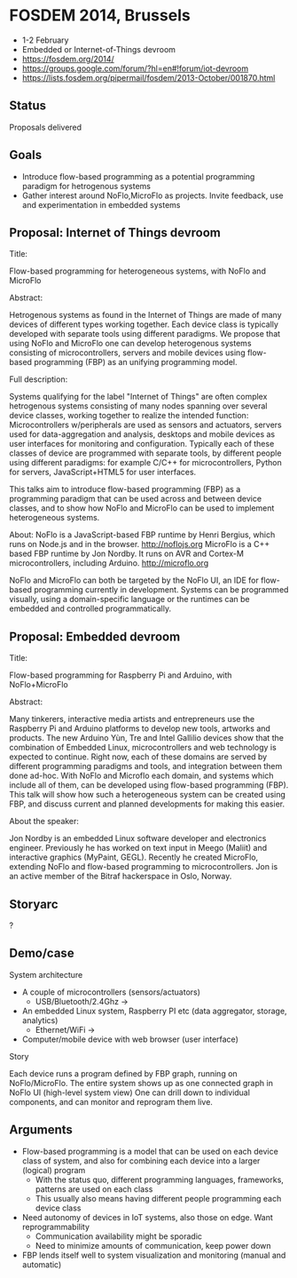 FOSDEM 2014, Brussels
=====================
* 1-2 February
* Embedded or Internet-of-Things devroom
* https://fosdem.org/2014/
* https://groups.google.com/forum/?hl=en#!forum/iot-devroom
* https://lists.fosdem.org/pipermail/fosdem/2013-October/001870.html

Status
------
Proposals delivered

Goals
-------
* Introduce flow-based programming as a potential programming paradigm for hetrogenous systems
* Gather interest around NoFlo,MicroFlo as projects. Invite feedback, use and experimentation in embedded systems

Proposal: Internet of Things devroom
--------------------------
Title:

Flow-based programming for heterogeneous systems, with NoFlo and MicroFlo

Abstract:

Hetrogenous systems as found in the Internet of Things are made of many devices of different types working together.
Each device class is typically developed with separate tools using different paradigms.
We propose that using NoFlo and MicroFlo one can develop heterogenous systems consisting of
microcontrollers, servers and mobile devices using flow-based programming (FBP) as an unifying programming model.

Full description:

Systems qualifying for the label "Internet of Things" are often complex hetrogenous systems
consisting of many nodes spanning over several device classes, working together to realize the intended function:
Microcontrollers w/peripherals are used as sensors and actuators, servers used for data-aggregation and analysis,
desktops and mobile devices as user interfaces for monitoring and configuration.
Typically each of these classes of device are programmed with separate tools, by different people using different paradigms:
for example C/C++ for microcontrollers, Python for servers, JavaScript+HTML5 for user interfaces.

This talks aim to introduce flow-based programming (FBP) as a programming paradigm that can be used
across and between device classes, and to show how NoFlo and MicroFlo can be used to implement heterogeneous systems.

About:
NoFlo is a JavaScript-based FBP runtime by Henri Bergius, which runs on Node.js and in the browser. http://noflojs.org
MicroFlo is a C++ based FBP runtime by Jon Nordby. It runs on AVR and Cortex-M microcontrollers, including Arduino. http://microflo.org

NoFlo and MicroFlo can both be targeted by the NoFlo UI, an IDE for flow-based programming currently in development.
Systems can be programmed visually, using a domain-specific language or the runtimes can be embedded and controlled programmatically.


Proposal: Embedded devroom
-------------------

Title:

Flow-based programming for Raspberry Pi and Arduino, with NoFlo+MicroFlo

Abstract:

Many tinkerers, interactive media artists and entrepreneurs use the Raspberry Pi
and Arduino platforms to develop new tools, artworks and products. The new Arduino Yùn,
Tre and Intel Gallilio devices show that the combination of Embedded Linux, microcontrollers
and web technology is expected to continue. Right now, each of these domains are served
by different programming paradigms and tools, and integration between them done ad-hoc.
    With NoFlo and Microflo each domain, and systems which include all of them, can be
developed using flow-based programming (FBP). This talk will show how such a heterogeneous system
can be created using FBP, and discuss current and planned developments for making this easier.

About the speaker:

Jon Nordby is an embedded Linux software developer and electronics engineer.
Previously he has worked on text input in Meego (Maliit) and interactive graphics
(MyPaint, GEGL). Recently he created MicroFlo, extending NoFlo and flow-based
programming to microcontrollers.
Jon is an active member of the Bitraf hackerspace in Oslo, Norway.



Storyarc
----------
?

Demo/case
----------
System architecture

* A couple of microcontrollers (sensors/actuators)
    * USB/Bluetooth/2.4Ghz ->
* An embedded Linux system, Raspberry PI etc (data aggregator, storage, analytics)
    * Ethernet/WiFi ->
* Computer/mobile device with web browser (user interface)

Story

Each device runs a program defined by FBP graph, running on NoFlo/MicroFlo.
The entire system shows up as one connected graph in NoFlo UI (high-level system view)
One can drill down to individual components, and can monitor and reprogram them live.

Arguments
----------
* Flow-based programming is a model that can be used on each device class of system,
and also for combining each device into a larger (logical) program
    * With the status quo, different programming languages, frameworks, patterns are used on each class
    * This usually also means having different people programming each device class
* Need autonomy of devices in IoT systems, also those on edge. Want reprogrammability
    * Communication availability might be sporadic
    * Need to minimize amounts of communication, keep power down
* FBP lends itself well to system visualization and monitoring (manual and automatic)




